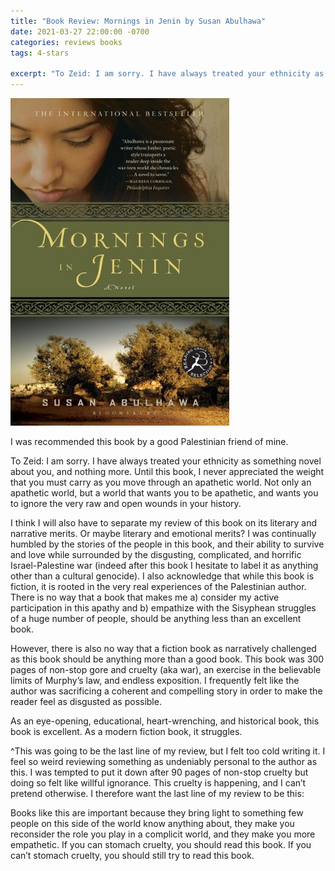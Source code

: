 ```yaml
---
title: "Book Review: Mornings in Jenin by Susan Abulhawa"
date: 2021-03-27 22:00:00 -0700
categories: reviews books
tags: 4-stars

excerpt: "To Zeid: I am sorry. I have always treated your ethnicity as something novel about you, and nothing more...." 
---
```

<img src="/assets/images/mornings-in-jenin.jpg" alt="Book cover for Mornings in Jenin by Susan Abulhawa" width="350">

<i class="fas fa-star fa-lg"></i>
<i class="fas fa-star fa-lg"></i>
<i class="fas fa-star fa-lg"></i>
<i class="fas fa-star fa-lg"></i>
<i class="far fa-star fa-lg"></i>

I was recommended this book by a good Palestinian friend of mine.

To Zeid: I am sorry. I have always treated your ethnicity as something novel about you, and nothing more. Until this book, I never appreciated the weight that you must carry as you move through an apathetic world. Not only an apathetic world, but a world that wants you to be apathetic, and wants you to ignore the very raw and open wounds in your history.

I think I will also have to separate my review of this book on its literary and narrative merits. Or maybe literary and emotional merits? I was continually humbled by the stories of the people in this book, and their ability to survive and love while surrounded by the disgusting, complicated, and horrific Israel-Palestine war (indeed after this book I hesitate to label it as anything other than a cultural genocide). I also acknowledge that while this book is fiction, it is rooted in the very real experiences of the Palestinian author. There is no way that a book that makes me a) consider my active participation in this apathy and b) empathize with the Sisyphean struggles of a huge number of people, should be anything less than an excellent book.

However, there is also no way that a fiction book as narratively challenged as this book should be anything more than a good book. This book was 300 pages of non-stop gore and cruelty (aka war), an exercise in the believable limits of Murphy’s law, and endless exposition. I frequently felt like the author was sacrificing a coherent and compelling story in order to make the reader feel as disgusted as possible.

As an eye-opening, educational, heart-wrenching, and historical book, this book is excellent. As a modern fiction book, it struggles.

^This was going to be the last line of my review, but I felt too cold writing it. I feel so weird reviewing something as undeniably personal to the author as this. I was tempted to put it down after 90 pages of non-stop cruelty but doing so felt like willful ignorance. This cruelty is happening, and I can’t pretend otherwise. I therefore want the last line of my review to be this:

Books like this are important because they bring light to something few people on this side of the world know anything about, they make you reconsider the role you play in a complicit world, and they make you more empathetic. If you can stomach cruelty, you should read this book. If you can’t stomach cruelty, you should still try to read this book.
